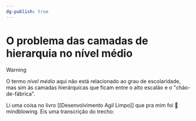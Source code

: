 ```yaml
---
dg-publish: true
---
```

# O problema das camadas de hierarquia no nível médio

> [!warning]
> O termo *nível médio* aqui não está relacionado ao grau de escolaridade, mas sim às camadas hierárquicas que ficam entre o alto escalão e o "chão-de-fábrica".

Li uma coisa no livro [[Desenvolvimento Agil Limpo]] que pra mim foi 🤯 mindblowing. Eis uma transcrição do trecho:

> 

